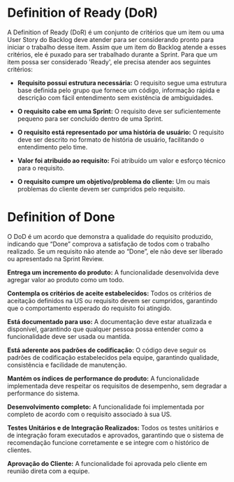 
# Definition of Ready (DoR)

A Definition of Ready (DoR) é um conjunto de critérios que um item ou uma User Story do Backlog deve atender para ser considerando pronto para iniciar o trabalho desse item. Assim que um item do Backlog atende a esses critérios, ele é puxado para ser trabalhado durante a Sprint. Para que um item possa ser considerado 'Ready', ele precisa atender aos seguintes critérios:

- **Requisito possui estrutura necessária:** O requisito segue uma estrutura base definida pelo grupo que fornece um código, informação rápida e descrição com fácil entendimento sem existência de ambiguidades.

- **O requisito cabe em uma Sprint:** O requisito deve ser suficientemente pequeno para ser concluído dentro de uma Sprint.

- **O requisito está representado por uma história de usuário:** O requisito deve ser descrito no formato de história de usuário, facilitando o entendimento pelo time.

- **Valor foi atribuido ao requisito:** Foi atribuído um valor e esforço técnico para o requisito.

- **O requisito cumpre um objetivo/problema do cliente:** Um ou mais problemas do cliente devem ser cumpridos pelo requisito.

# Definition of Done

O DoD é um acordo que demonstra a qualidade do requisito produzido, indicando que “Done” comprova a satisfação de todos com o trabalho realizado. Se um requisito não atende ao “Done”, ele não deve ser liberado ou apresentado na Sprint Review.

**Entrega um incremento do produto:** A funcionalidade desenvolvida deve agregar valor ao produto como um todo.

**Contempla os critérios de aceite estabelecidos:**  Todos os critérios de aceitação definidos na US ou requisito devem ser cumpridos, garantindo que o comportamento esperado do requisito foi atingido.

**Está documentado para uso:** A documentação deve estar atualizada e disponível, garantindo que qualquer pessoa possa entender como a funcionalidade deve ser usada ou mantida.

**Está aderente aos padrões de codificação:** O código deve seguir os padrões de codificação estabelecidos pela equipe, garantindo qualidade, consistência e facilidade de manutenção.

**Mantém os índices de performance do produto:**  A funcionalidade implementada deve respeitar os requisitos de desempenho, sem degradar a performance do sistema.

**Desenvolvimento completo:**  A funcionalidade foi implementada por completo de acordo com o requisito associado à sua US.

**Testes Unitários e de Integração Realizados:** Todos os testes unitários e de integração foram executados e aprovados, garantindo que o sistema de recomendação funcione corretamente e se integre com o histórico de clientes. 

**Aprovação do Cliente:** A funcionalidade foi aprovada pelo cliente em reunião direta com a equipe.



